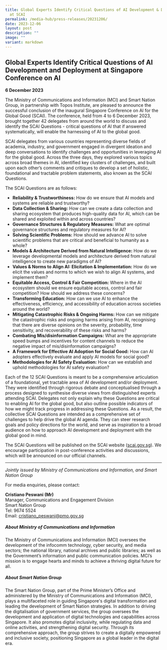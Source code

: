 ```yaml
---
title: Global Experts Identify Critical Questions of AI Development & Deployment
  at SCAI
permalink: /media-hub/press-releases/20231206/
date: 2023-12-06
layout: post
description: ""
image: ""
variant: markdown
---
```

## Global Experts Identify Critical Questions of AI Development and Deployment at Singapore Conference on AI

**6 December 2023**

The Ministry of Communications and Information (MCI) and Smart Nation Group, in partnership with Topos Institute, are pleased to announce the successful conclusion of the inaugural Singapore Conference on AI for the Global Good (SCAI). The conference, held from 4 to 6 December 2023, brought together 42 delegates from around the world to discuss and identify the SCAI Questions - critical questions of AI that if answered systematically, will enable the harnessing of AI to the global good.

SCAI delegates from various countries representing diverse fields of academia, industry, and government engaged in divergent ideation and deep conversations to identify challenges and opportunities in leveraging AI for the global good. Across the three days, they explored various topics across broad themes in AI, identified key clusters of challenges, and built upon each other’s comments and critiques to develop a set of holistic, foundational and tractable problem statements, also known as the SCAI Questions.

The SCAI Questions are as follows:

*  **Reliability &amp; Trustworthiness:** How do we ensure that AI models and systems are reliable and trustworthy?
*  **Data Collection &amp; Sharing:** How can we create a data collection and sharing ecosystem that produces high-quality data for AI, which can be shared and exploited within and across countries?
*  **Governance Structures &amp; Regulatory Measures:** What are optimal governance structures and regulatory measures for AI?
*  **Solving Scientific Problems:** How should we advance AI to solve scientific problems that are critical and beneficial to humanity as a whole?
*  **Models &amp; Architecture Derived from Natural Intelligence:** How do we leverage developmental models and architecture derived from natural intelligence to create new paradigms of AI?
*  **Values &amp; Norms to Align AI: Elicitation &amp; Implementation:** How do we elicit the values and norms to which we wish to align AI systems, and implement them?
*  **Equitable Access, Control &amp; Fair Competition:** Where in the AI ecosystem should we ensure equitable access, control and fair competition? How should we address these concerns?
*  **Transforming Education:** How can we use AI to enhance the effectiveness, efficiency, and accessibility of education across societies around the world?
*  **Mitigating Catastrophic Risks &amp; Ongoing Harms:** How can we mitigate the catastrophic risks and ongoing harms arising from AI, recognising that there are diverse opinions on the severity, probability, time sensitivity, and recoverability of these risks and harms?
*  **Combating Mis/disinformation Campaigns:** What are the appropriate speed bumps and incentives for content channels to reduce the negative impact of mis/disinformation campaigns?
*  **A Framework for Effective AI Adoption for Social Good:** How can AI adopters effectively evaluate and apply AI models for social good?
*  **Methodologies for AI Safety Evaluation:** How can we establish and uphold methodologies for AI safety evaluation?

Each of the 12 SCAI Questions is meant to be a comprehensive articulation of a foundational, yet tractable area of AI development and/or deployment. They were identified through rigorous debate and conceptualised through a process designed to synthesise diverse views from distinguished experts attending SCAI. Delegates not only explain why these Questions are critical to enabling AI for the global good, but also outline possible indicators of how we might track progress in addressing these Questions. As a result, the collective SCAI Questions are intended as a comprehensive set of challenges to help drive the global AI agenda. They can steer research goals and policy directions for the world, and serve as inspiration to a broad audience on how to approach AI development and deployment with the global good in mind.

The SCAI Questions will be published on the SCAI website ([scai.gov.sg](https://www.scai.gov.sg/)). We encourage participation in post-conference activities and discussions, which will be announced on our official channels.


---
*Jointly issued by Ministry of Communications and Information, and Smart Nation Group*

For media enquiries, please contact:

**Cristiano Peswani (Mr)**<br>
Manager, Communications and Engagement Division<br>
Smart Nation Group<br>
Tel: 9674 5524<br>
Email: cristiano_peswani@pmo.gov.sg

##### About Ministry of Communications and Information
The Ministry of Communications and Information (MCI) oversees the development of the infocomm technology, cyber security, and media sectors; the national library, national archives and public libraries; as well as the Government’s information and public communication policies. MCI’s mission is to engage hearts and minds to achieve a thriving digital future for all.

##### About Smart Nation Group
The Smart Nation Group, part of the Prime Minister’s Office and administered by the Ministry of Communications and Information (MCI), plays a multifaceted role in guiding Singapore's digital transformation and leading the development of Smart Nation strategies. In addition to driving the digitalisation of government services, the group oversees the development and application of digital technologies and capabilities across Singapore. It also promotes digital inclusivity, while regulating
data and online activities, and strengthening digital security. Through its comprehensive approach, the group strives to create a digitally empowered and inclusive society, positioning Singapore as a global leader in the digital era.